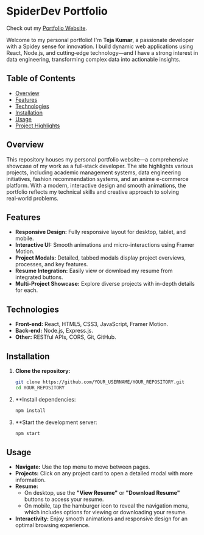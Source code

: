 # SpiderDev Portfolio  

Check out my [Portfolio Website](https://tejworksportfolio.netlify.app).


Welcome to my personal portfolio! I'm **Teja Kumar**, a passionate developer with a Spidey sense for innovation. I build dynamic web applications using React, Node.js, and cutting‑edge technology—and I have a strong interest in data engineering, transforming complex data into actionable insights.

## Table of Contents

- [Overview](#overview)
- [Features](#features)
- [Technologies](#technologies)
- [Installation](#installation)
- [Usage](#usage)
- [Project Highlights](#project-highlights)

## Overview

This repository houses my personal portfolio website—a comprehensive showcase of my work as a full‑stack developer. The site highlights various projects, including academic management systems, data engineering initiatives, fashion recommendation systems, and an anime e-commerce platform. With a modern, interactive design and smooth animations, the portfolio reflects my technical skills and creative approach to solving real‑world problems.

## Features

- **Responsive Design:** Fully responsive layout for desktop, tablet, and mobile.
- **Interactive UI:** Smooth animations and micro-interactions using Framer Motion.
- **Project Modals:** Detailed, tabbed modals display project overviews, processes, and key features.
- **Resume Integration:** Easily view or download my resume from integrated buttons.
- **Multi-Project Showcase:** Explore diverse projects with in-depth details for each.

## Technologies

- **Front-end:** React, HTML5, CSS3, JavaScript, Framer Motion.
- **Back-end:** Node.js, Express.js.
- **Other:** RESTful APIs, CORS, Git, GitHub.

## Installation

1. **Clone the repository:**

   ```bash
   git clone https://github.com/YOUR_USERNAME/YOUR_REPOSITORY.git
   cd YOUR_REPOSITORY
   
2. **Install dependencies:

     ```bash
     npm install
3. **Start the development server:
     ```bash
     npm start

## Usage

- **Navigate:** Use the top menu to move between pages.
- **Projects:** Click on any project card to open a detailed modal with more information.
- **Resume:** 
  - On desktop, use the **"View Resume"** or **"Download Resume"** buttons to access your resume.
  - On mobile, tap the hamburger icon to reveal the navigation menu, which includes options for viewing or downloading your resume.
- **Interactivity:** Enjoy smooth animations and responsive design for an optimal browsing experience.

